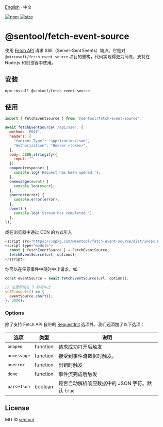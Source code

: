 [English](./README.md) · 中文

[npm]: https://img.shields.io/npm/v/@sentool/fetch-event-source
[npm-url]: https://www.npmjs.com/package/@sentool/fetch-event-source
[size]: https://packagephobia.now.sh/badge?p=@sentool/fetch-event-source
[size-url]: https://packagephobia.now.sh/result?p=@sentool/fetch-event-source

[![npm][npm]][npm-url] [![size][size]][size-url]

# @sentool/fetch-event-source

使用 [Fetch API](https://developer.mozilla.org/en-US/docs/Web/API/Fetch_API) 请求 SSE（Server-Sent Events）端点。它是对 `@microsoft/fetch-event-source` 项目的重构，代码实现得更为简练，支持在 Node.js 和浏览器中使用。

## 安装

```bash
npm install @sentool/fetch-event-source
```

## 使用

```js
import { fetchEventSource } from '@sentool/fetch-event-source';

await fetchEventSource('/api/sse', {
  method: 'POST',
  headers: {
    "Content-Type": "application/json",
    "Authorization": "Bearer <token>",
  },
  body: JSON.stringify({
    input: ""
  }),
  onopen(response) {
    console.log('Request has been opened.');
  },
  onmessage(event) {
    console.log(event);
  },
  onerror(error) {
    console.error(error);
  },
  done() {
    console.log('Stream has completed.');
  },
});
```

或在浏览器中通过 CDN 的方式引入

```js
<script src="https://unpkg.com/@sentool/fetch-event-source/dist/index.min.js"></script>
<script type="module">
  const { fetchEventSource } = FetchEventSource;
  fetchEventSource(url, options);
</script>
```

你可以在任意事件中随时中止请求，如:

```js
const eventSource = await fetchEventSource(url, options);

// 这里假设在 3 秒后中止
setTimeout(() => {
  eventSource.abort();
}, 3000);
```

### Options

除了支持 Fetch API 自带的 [RequestInit](https://developer.mozilla.org/en-US/docs/Web/API/RequestInit) 选项外，我们还添加了以下选项：


| 选项 | 类型 | 说明 |
| --- | --- | --- |
| `onopen` | function | 请求成功打开后触发 |
| `onmessage` | function | 接受到事件流数据时触发。 |
| `onerror` | function | 出错时触发 |
| `done` | function | 事件流完成后触发 |
| `parseJson` | boolean | 是否自动解析响应数据中的 JSON 字符。默认 `true` |

## License

MIT © [sentool](https://github.com/sentool)
